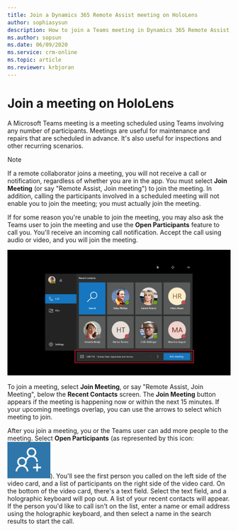 ```yaml
---
title: Join a Dynamics 365 Remote Assist meeting on HoloLens
author: sophiasysun
description: How to join a Teams meeting in Dynamics 365 Remote Assist on HoloLens
ms.author: sopsun
ms.date: 06/09/2020
ms.service: crm-online
ms.topic: article
ms.reviewer: krbjoran
---
```

# Join a meeting on HoloLens

A Microsoft Teams meeting is a meeting scheduled using Teams involving any number of participants. Meetings are useful for maintenance and repairs that are scheduled in advance. It's also useful for inspections and other recurring scenarios.

> [!Note]
> If a remote collaborator joins a meeting, you will not receive a call or notification, regardless of whether you are in the app. You must select **Join Meeting** (or say "Remote Assist, Join meeting") to join the meeting. In addition, calling the participants involved in a scheduled meeting will not enable you to join the meeting; you must actually join the meeting.

If for some reason you're unable to join the meeting, you may also ask the Teams user to join the meeting and use the **Open Participants** feature to call you. You'll receive an incoming call notification. Accept the call using audio or video, and you will join the meeting.

![Screenshot of the HoloLens field of view, showing the join meeting option at the bottom.](media/02.03-contacts-meeting-notification.png "JoinMeeting")

To join a meeting, select **Join Meeting**, or say "Remote Assist, Join Meeting", below the **Recent Contacts** screen. The **Join Meeting** button appears if the meeting is happening now or within the next 15 minutes. If your upcoming meetings overlap, you can use the arrows to select which meeting to join.  

After you join a meeting, you or the Teams user can add more people to the meeting. Select **Open Participants** (as represented by this icon: ![Graphic showing the open participants icon.](media/RAHL_Participants.png)). You'll see the first person you called on the left side of the video card, and a list of participants on the right side of the video card. On the bottom of the video card, there's a text field. Select the text field, and a holographic keyboard will pop out. A list of your recent contacts will appear. If the person you'd like to call isn't on the list, enter a name or email address using the holographic keyboard, and then select a name in the search results to start the call.
